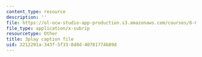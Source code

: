 ```yaml
---
content_type: resource
description: ''
file: https://ol-ocw-studio-app-production.s3.amazonaws.com/courses/8-04-quantum-physics-i-spring-2016/2212291a343f5f338d0d40781774b89d_KkSr0SvXfNY.vtt
file_type: application/x-subrip
resourcetype: Other
title: 3play caption file
uid: 2212291a-343f-5f33-8d0d-40781774b89d
---
```

